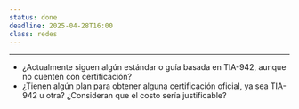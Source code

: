 ```yaml
---
status: done
deadline: 2025-04-28T16:00
class: redes
---
```


---

- ¿Actualmente siguen algún estándar o guía basada en TIA-942, aunque no cuenten con certificación?
- ¿Tienen algún plan para obtener alguna certificación oficial, ya sea TIA-942 u otra? ¿Consideran que el costo sería justificable?
